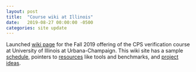 ```yaml
---
layout: post
title:  "Course wiki at Illinois"
date:   2019-08-27 00:00:00 -0500
categories: site update
---
```

Launched [wiki page](https://wiki.illinois.edu/wiki/pages/viewpage.action?pageId=642598908) for the Fall 2019 offering of the CPS verification course at University of Illinois at Urbana-Champaign. This wiki site has a sample [schedule](https://wiki.illinois.edu/wiki/display/ECECS584FVECS/Schedule+2019), pointers to [resources](https://wiki.illinois.edu/wiki/display/ECECS584FVECS/Resources) like tools and benchmarks, and [project ideas](https://wiki.illinois.edu/wiki/display/ECECS584FVECS/Project+ideas+and+resources%3A+Fall+19).

